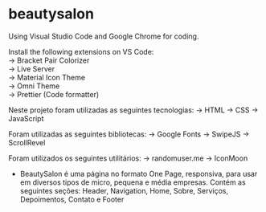 # beautysalon

Using Visual Studio Code and Google Chrome for coding.

Install the following extensions on VS Code:
<br>
-> Bracket Pair Colorizer
<br>
-> Live Server
<br>
-> Material Icon Theme
<br>
-> Omni Theme
<br>
-> Prettier (Code formatter)

Neste projeto foram utilizadas as seguintes tecnologias:
-> HTML
-> CSS
-> JavaScript

Foram utilizadas as seguintes bibliotecas:
-> Google Fonts
-> SwipeJS
-> ScrollRevel

Foram utilizados os seguintes utilitários:
-> randomuser.me
-> IconMoon

- BeautySalon é uma página no formato One Page, responsiva, para usar em diversos tipos de micro, pequena e média empresas. Contém as seguintes seções: Header, Navigation, Home, Sobre, Serviços, Depoimentos, Contato e Footer

